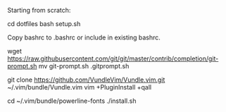 Starting from scratch:

cd dotfiles
bash setup.sh

Copy bashrc to .bashrc or include in existing bashrc.

wget https://raw.githubusercontent.com/git/git/master/contrib/completion/git-prompt.sh
mv git-prompt.sh .gitprompt.sh

git clone https://github.com/VundleVim/Vundle.vim.git ~/.vim/bundle/Vundle.vim
vim +PluginInstall +qall

cd ~/.vim/bundle/powerline-fonts
./install.sh
